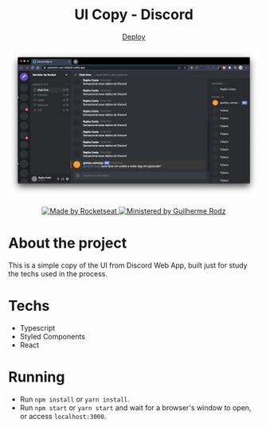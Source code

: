 <h1 align="center">
  UI Copy - Discord
</h1>

<p align="center"><a href="https://optimistic-cori-0b855f.netlify.app/">Deploy</a></p>

<h4 align="center">
  <img src="./Github-assets/Discord-UI-Clone.png"/>
</h4>
<p align="center">
  <a href="http://rocketseat.com.br">
    <img alt="Made by Rocketseat" src="https://img.shields.io/badge/Made%20by-Rocketseat-blueviolet"/>
  </a>
  <a href="https://github.com/guilhermerodz">
    <img alt="Ministered by Guilherme Rodz" src="https://img.shields.io/badge/Ministered%20by-Guilherme%20Rodz-blueviolet"/>
  </a>
</p>

# About the project

<p>
  This is a simple copy of the UI from Discord Web App, built just for study the techs used in the process.
</p>

# Techs

- Typescript
- Styled Components
- React

# Running

- Run `npm install` or `yarn install`.
- Run `npm start` or `yarn start` and wait for a browser's window to open, or access `localhost:3000`.
